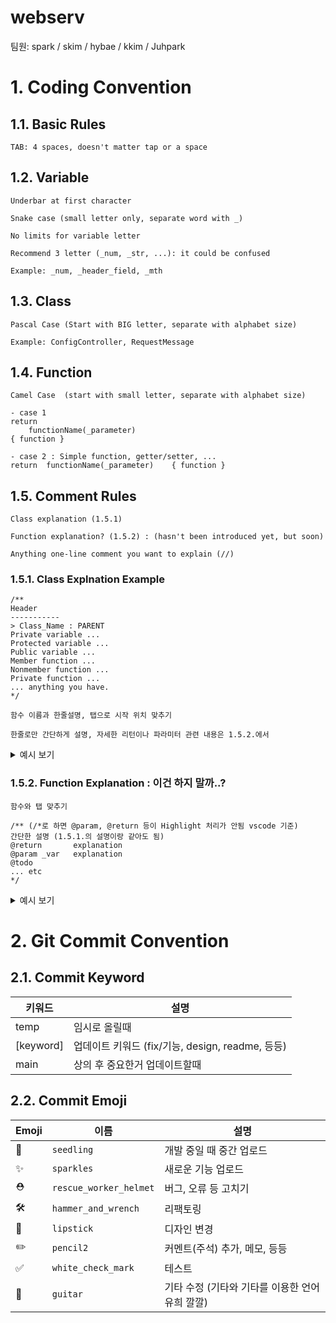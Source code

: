 # webserv
팀원: spark / skim / hybae / kkim / Juhpark

# 1. Coding Convention
## 1.1. Basic Rules
```
TAB: 4 spaces, doesn't matter tap or a space
```

## 1.2. Variable
```
Underbar at first character

Snake case (small letter only, separate word with _)

No limits for variable letter

Recommend 3 letter (_num, _str, ...): it could be confused

Example: _num, _header_field, _mth
```

## 1.3. Class
```
Pascal Case (Start with BIG letter, separate with alphabet size)

Example: ConfigController, RequestMessage
```

## 1.4. Function
```
Camel Case  (start with small letter, separate with alphabet size)

- case 1
return
    functionName(_parameter)
{ function }

- case 2 : Simple function, getter/setter, ...
return  functionName(_parameter)    { function }
```

## 1.5. Comment Rules
```
Class explanation (1.5.1)

Function explanation? (1.5.2) : (hasn't been introduced yet, but soon)

Anything one-line comment you want to explain (//)
```

### 1.5.1. Class Explnation Example
```
/**
Header
-----------
> Class_Name : PARENT
Private variable ...
Protected variable ...
Public variable ...
Member function ...
Nonmember function ...
Private function ...
... anything you have.
*/

함수 이름과 한줄설명, 탭으로 시작 위치 맞추기

한줄로만 간단하게 설명, 자세한 리턴이나 파라미터 관련 내용은 1.5.2.에서
```

<details markdown="1">
    <summary>예시 보기</summary>
    
```
/**
-------------------------------------------------------------
> HTTPMessage

- Protected Variables:
_header_field			map(string, string), store header field
_start_line	  		    string, Save start lines
_msg_body			  	string, Save the message body

- Member functions:
Getter:				    MessageBody, StartLine
parseHeaderField		Parse header field and save to _header_field(map).
setHeaderField		    Insert new pair to _header_field
printHeaderField		We know it remains for debugging
-------------------------------------------------------------
*/
```

</details>

### 1.5.2. Function Explanation : 이건 하지 말까..?
```
함수와 탭 맞추기

/** (/*로 하면 @param, @return 등이 Highlight 처리가 안됨 vscode 기준)
간단한 설명 (1.5.1.의 설명이랑 같아도 됨)
@return       explanation
@param _var   explanation
@todo
... etc
*/
```

<details markdown="1">
    <summary>예시 보기</summary>
    
```
/**
Parse header field and save to _header_field(map).

@return         last_index + 1
@param  _msg    클라이언트 측에서 전송하는 데이터
@param  pos     start_line을 parsing하고 난 이후의 위
*/
```

</details>

# 2. Git Commit Convention
## 2.1. Commit Keyword
|키워드|설명|
|-----------|----------------------|
|temp|임시로 올릴때|
|[keyword]|업데이트 키워드 (fix/기능, design, readme, 등등)|
|main|상의 후 중요한거 업데이트할때|

## 2.2. Commit Emoji
|Emoji|이름|설명|
|-----|---------|-------------------|
|:seedling:|`seedling`|개발 중일 때 중간 업로드|
|:sparkles:|`sparkles`|새로운 기능 업로드|
|:rescue_worker_helmet:|`rescue_worker_helmet`|버그, 오류 등 고치기|
|:hammer_and_wrench:|`hammer_and_wrench`|리팩토링|
|:lipstick:|`lipstick`|디자인 변경|
|:pencil2:|`pencil2`|커멘트(주석) 추가, 메모, 등등|
|:white_check_mark:|`white_check_mark`|테스트|
|:guitar:|`guitar`|기타 수정 (기타와 기타를 이용한 언어유희 깔깔)|


